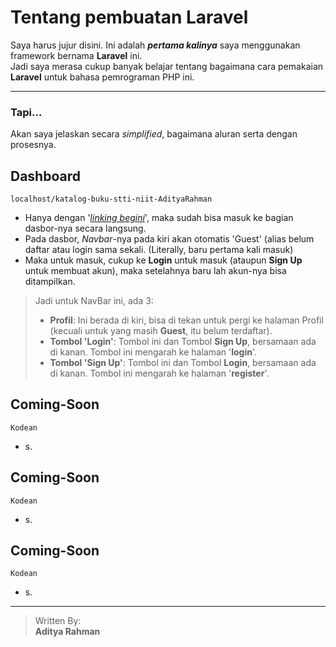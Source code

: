 # Tentang pembuatan Laravel

Saya harus jujur disini. Ini adalah ***pertama kalinya*** saya menggunakan framework bernama **Laravel** ini. <br>
Jadi saya merasa cukup banyak belajar tentang bagaimana cara pemakaian **Laravel** untuk bahasa pemrograman PHP ini.

---

### Tapi...
Akan saya jelaskan secara *simplified*, bagaimana aluran serta dengan prosesnya.

## Dashboard
```
localhost/katalog-buku-stti-niit-AdityaRahman
```
- Hanya dengan '[*linking begini*](localhost/katalog-buku-stti-niit-AdityaRahman)', maka sudah bisa masuk ke bagian dasbor-nya secara langsung.
- Pada dasbor, *Navbar*-nya pada kiri akan otomatis 'Guest' (alias belum daftar atau login sama sekali. (Literally, baru pertama kali masuk)
- Maka untuk masuk, cukup ke **Login** untuk masuk (ataupun **Sign Up** untuk membuat akun), maka setelahnya baru lah akun-nya bisa ditampilkan.

> Jadi untuk NavBar ini, ada 3:
> - **Profil**: Ini berada di kiri, bisa di tekan untuk pergi ke halaman Profil (kecuali untuk yang masih **Guest**, itu belum terdaftar).
> - **Tombol 'Login'**: Tombol ini dan Tombol **Sign Up**, bersamaan ada di kanan. Tombol ini mengarah ke halaman '**login**'.
> - **Tombol 'Sign Up'**: Tombol ini dan Tombol **Login**, bersamaan ada di kanan. Tombol ini mengarah ke halaman '**register**'.

## Coming-Soon
```
Kodean
```
- s.

## Coming-Soon
```
Kodean
```
- s.

## Coming-Soon
```
Kodean
```
- s.

---

> Written By: <br>
> **Aditya Rahman**
